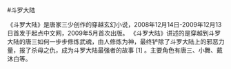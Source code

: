 #斗罗大陆

《斗罗大陆》是唐家三少创作的穿越玄幻小说，2008年12月14日-2009年12月13日首发于起点中文网，2009年5月首次出版。
《斗罗大陆》讲述的是穿越到斗罗大陆的唐三如何一步步修炼武魂，由人修炼为神，最终铲除了斗罗大陆上的邪恶力量，报了杀母之仇，成为斗罗大陆最强者的故事 [1]  。主要角色有唐三、小舞、戴沐白等。
